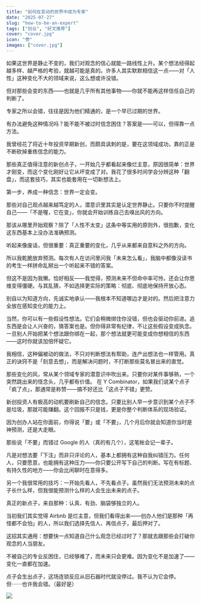 ```yaml
---
title: "如何在变动的世界中成为专家"
date: "2025-07-27"
slug: "how-to-be-an-expert"
tags: ["创业", "好文推荐"]
cover: "cover.jpg"
icon: "😎"
images: ["cover.jpg"]
---
```

如果这世界是静止不变的，我们对观念的信心就能一路线性上升。某个想法经得起越多样、越严格的考验，就越可能是真的。许多人其实默默相信这一点——对「人性」这种变化不大的领域来说，这么想或许没错。



但对那些会变的东西——也就是几乎所有其他事物——你就不能再这样信任自己的判断了。



专家之所以会错，往往是因为他们精通的，是一个早已过期的世界。



有办法避免这种情况吗？能不能不被过时信念困住？答案是——可以，但得靠一点方法。



我曾经花了将近十年投资早期新创，而颇具讽刺的是，要在这领域成功，靠的正是不断砍掉重练信念的能力。



那些真正值得注意的新创点子，一开始几乎都看起来像烂主意，原因很简单：世界才刚变，而这个变化刚好让它从坏变成了对。我花了很多时间学会分辨这种「翻盘」，而这套技巧，其实也能套用在一切新想法上。



第一步，养成一种信念：世界一定会变。



那些对自己观点越来越笃定的人，潜意识里其实是认定世界静止。只要你不时提醒自己——「不是喔，它在变」，你就会开始训练自己去嗅出风的方向。



那该从哪里开始观察？除了「人性不太变」这条中等实用的原则外，很抱歉，变化这东西基本上没办法准确预测。



听起来像废话，但很重要：真正重要的变化，几乎从来都来自意料之外的方向。



所以我乾脆放弃预测。每次有人在访问里问我「未来怎么看」，我脑中都像没读书的考生一样拼命乱掰出一个听起来不错的答案。



但这不是因为我懒。恰好相反——我觉得，预测未来不但命中率可怜，还会让你思维变得僵硬。与其乱猜，不如选择更实际的策略：彻底、彻底地保持开放心态。



别自以为知道方向，先诚实地承认——我根本不知道哪边才是对的。然后把注意力全放在感知变化的能力上。



当然，你可以有一些假设性想法。它们会稍微绑住你没错，但也会驱动你前进。追东西是会让人兴奋的，猜答案也是。但你得非常有纪律，不让这些假设变成执念。
一旦别人开始把某个想法跟你绑在一起，那个想法就更可能变成你想相信的东西——这时你就该加倍怀疑它。



我相信，这种偏被动的做法，不只对判断想法有帮助，连产出想法也一样管用。真正的诀窍不是「刻意去想」，而是解决问题时，不打断那些莫名冒出来的直觉。



那些变化的风，常从某个领域专家的潜意识中吹出来。只要你对某件事够熟，一个突然跳出来的怪念头，几乎都有价值。
在 Y Combinator，如果我们说某个点子「疯了点」，那通常是称赞——搞不好还比「这点子不错」更赞。



新创投资人有极高的动机要刷新自己的信念。只要比别人早一步意识到某个点子不是垃圾，那就可能赚翻。这个回报不只是钱，更是你整个判断体系的现场验证。



因为创办人站在你面前，你得说「要」或「不要」，几个月后你就会知道你当时是神预测，还是大走眼。



那些说「不要」而错过 Google 的人（真的有几个），这笔帐会记一辈子。



凡是对想法要「下注」而非只评论的人，基本上都拥有这种自我纠错压力。任何人，只要愿意，也能拥有这种压力——你只要公开写下自己的判断。写在有标题、有持久性的地方——你会比闲聊时在意得多。



另一个我很常用的技巧：一开始先看人，不先看点子。虽然我们无法预测未来的点子长什么样，但我很能预测什么样的人会生出未来的点子。



真正的新点子，来自那种：认真、有劲、脑袋够独立的人。



当初我们其实觉得 Airbnb 是烂主意，但我们看得出来——创办人他们是那种「再怪都不会怕」的人，所以我们选择先信人、再信点子，最后押对了。



这招其实通用：想要快一点知道自己什么观念已经过时了？那就去跟那些会打破你观念的人当朋友。



不被自己的专业反困住，已经够难了，而未来只会更难。因为变化不是加速了——变化一直都在加速。



点子会生出点子，这场连锁反应从旧石器时代就没停过。我不认为它会停。
但⋯⋯也许我会错。（最好是）




![](https://prod-files-secure.s3.us-west-2.amazonaws.com/112d0858-5090-4d34-a606-b75eb8d65fd2/46476355-9cf3-4e99-9b7a-3531bc426380/1000202064.png?X-Amz-Algorithm=AWS4-HMAC-SHA256&X-Amz-Content-Sha256=UNSIGNED-PAYLOAD&X-Amz-Credential=ASIAZI2LB466QX3QJARR%2F20251003%2Fus-west-2%2Fs3%2Faws4_request&X-Amz-Date=20251003T122542Z&X-Amz-Expires=3600&X-Amz-Security-Token=IQoJb3JpZ2luX2VjEKz%2F%2F%2F%2F%2F%2F%2F%2F%2F%2FwEaCXVzLXdlc3QtMiJIMEYCIQDWdfxW%2BL8Z%2BDj2tdiA%2FHyMyV2Zadd283fmnhWRflYguwIhAIN4BCfZ5ODIgV75jrYfyfydmkn%2FL%2BOU9s6mCZs8ozogKv8DCEUQABoMNjM3NDIzMTgzODA1IgzrBJNHGhIh6%2F0cXr0q3APRNXIHCjnqwYnCPmvqCBkrYwWureUOJvlD1im%2Fv4M%2BIqoHVvJbe3j%2F4kDz6O19b3XHdhCnwAJ9oP8Vg4JY9yqOMG8Q5N3ySrMa04A4oY8RHt4Ov7zUbiSqnJDBdLeTXOt8Vsn2LYcYoCpbf86i7iOvTlPcUpVxlR%2BZq9mk8U5%2FMp7nMAVH04FxOAFsBpF2hJQfPeA2qfxjz2mEJCr6ysje8efIrPtBCiwFCbfWQVLAq1PTXyCj8Gw0rWhphYkcKpDomscoJhbugK3NHNLbogXAXxOxAlpgEImgsdShsdtYXRtcM1IBxjdp8YoXhxPOMLRhhlFo%2FtKYwR%2BOe5Fk%2BXJC8sEKh1IHwTYr96tVSvDWpPEgc%2F%2FzBXgJZm4ck2V8M%2FMwdjPfsILCtH74cQr99u3hFOBpIjhbOvYhpUsYe%2B8gAnNX1kGDqmlf2J0c4t1BXsK1TIDayG6ymAC6UCKuZrRiwJzWvuWmZtsU6oCkze3Iu%2BpJYdAxbPes%2FXwGbNpRYimSnHeohuzhZJ%2BgsgqE8uZz3ZGdpnafmyt%2Fp02qh9lS1k3Ij%2B%2BiAcdfnwTSdSBabxXaP%2FWPEpATvY6mOJ%2Fn2R1PHNgFepgwJo11HlwON4%2FVNLi6BbnGBdsBYhEhtzCj8f7GBjqkARbYLtJ2BIWOievuqoSJyUEDCDv2%2F9quHNXeZvUSB%2B7bMwP69iXjXCXCaDMSq%2FSYW80sLyw6UZ%2BE%2BhwFUZWa8nkcO%2FsFu2wiggTjV3ELepNOwxIV%2FXnnyJwuS%2Fldsq9S8n5mTlq9SEbGbdKkQyLd5bOt5%2B90%2FvBSr7r1ig7yUsGaC%2F65iXnKy6BE3LZZ6TDLA5c1JW3bM%2BK6NgXKyzH4qADmDj%2F2&X-Amz-Signature=e89ebd12a75e771f0ce2c4f1155c84f51c6472ce47ed22b86283fdda2e00b0e9&X-Amz-SignedHeaders=host&x-amz-checksum-mode=ENABLED&x-id=GetObject)


